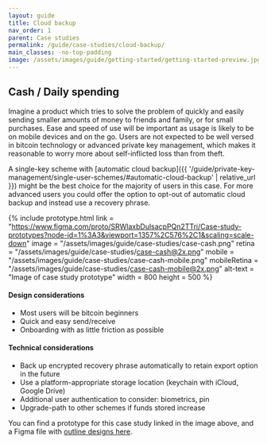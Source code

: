 ```yaml
---
layout: guide
title: Cloud backup
nav_order: 1
parent: Case studies
permalink: /guide/case-studies/cloud-backup/
main_classes: -no-top-padding
image: /assets/images/guide/getting-started/getting-started-preview.jpg
---
```


<!--

Editor's notes

-->

## Cash / Daily spending

Imagine a product which tries to solve the problem of quickly and easily sending smaller amounts of money to friends and family, or for small purchases. Ease and speed of use will be important as usage is likely to be on mobile devices and on the go. Users are not expected to be well versed in bitcoin technology or advanced private key management, which makes it reasonable to worry more about self-inflicted loss than from theft.

A single-key scheme with [automatic cloud backup]({{ '/guide/private-key-management/single-user-schemes/#automatic-cloud-backup' | relative_url }}) might be the best choice for the majority of users in this case. For more advanced users you could offer the option to opt-out of automatic cloud backup and instead use a recovery phrase.

{% include prototype.html
   link = "https://www.figma.com/proto/SRWlaxbDulsacpPQn2TTri/Case-study-prototypes?node-id=1%3A3&viewport=1357%2C576%2C1&scaling=scale-down"
   image = "/assets/images/guide/case-studies/case-cash.png"
   retina = "/assets/images/guide/case-studies/case-cash@2x.png"
   mobile = "/assets/images/guide/case-studies/case-cash-mobile.png"
   mobileRetina = "/assets/images/guide/case-studies/case-cash-mobile@2x.png"
   alt-text = "Image of case study prototype"
   width = 800
   height = 500
%}

#### Design considerations 
- Most users will be bitcoin beginners
- Quick and easy send/receive
- Onboarding with as little friction as possible

#### Technical considerations
- Back up encrypted recovery phrase automatically to retain export option in the future
- Use a platform-appropriate storage location (keychain with iCloud, Google Drive)
- Additional user authentication to consider: biometrics, pin
- Upgrade-path to other schemes if funds stored increase 

You can find a prototype for this case study linked in the image above, and a Figma file with [outline designs here](https://www.figma.com/file/SRWlaxbDulsacpPQn2TTri/Case-study-prototypes?node-id=0%3A1).
